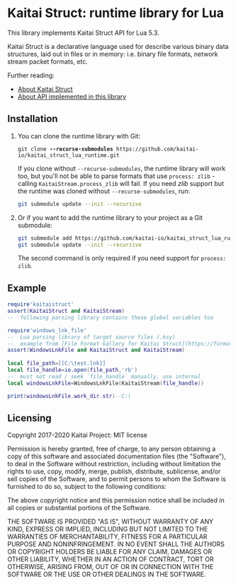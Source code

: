 # Kaitai Struct: runtime library for Lua

This library implements Kaitai Struct API for Lua 5.3.

Kaitai Struct is a declarative language used for describe various binary
data structures, laid out in files or in memory: i.e. binary file
formats, network stream packet formats, etc.

Further reading:

* [About Kaitai Struct](http://kaitai.io/)
* [About API implemented in this library](http://doc.kaitai.io/stream_api.html)

## Installation

1. You can clone the runtime library with Git:

   <pre><code>git clone <strong>--recurse-submodules</strong> https://github.com/kaitai-io/kaitai_struct_lua_runtime.git</code></pre>

   If you clone without `--recurse-submodules`, the runtime library will work too, but you'll not be able to parse formats that use `process: zlib` - calling `KaitaiStream.process_zlib` will fail. If you need _zlib_ support but the runtime was cloned without `--recurse-submodules`, run:

   ```bash
   git submodule update --init --recursive
   ```

2. Or if you want to add the runtime library to your project as a Git submodule:

   ```bash
   git submodule add https://github.com/kaitai-io/kaitai_struct_lua_runtime.git [<path>]
   git submodule update --init --recursive
   ```

   The second command is only required if you need support for `process: zlib`.

## Example

```LUA
require'kaitaistruct'
assert(KaitaiStruct and KaitaiStream)
--	following parsing library contains these global variables too

require'windows_lnk_file'
--	Lua parsing library of target source files (.ksy)
--	example from [File Format Gallery for Kaitai Struct](https://formats.kaitai.io/)
assert(WindowsLnkFile and KaitaiStruct and KaitaiStream)
	
local file_path=[[C:\test.lnk]]
local file_handle=io.open(file_path,'rb')
--	must not read / seek `file_handle` manually, use internal
local windowsLnkFile=WindowsLnkFile(KaitaiStream(file_handle))

print(windowsLnkFile.work_dir.str)--C:\
```



## Licensing

Copyright 2017-2020 Kaitai Project: MIT license

Permission is hereby granted, free of charge, to any person obtaining
a copy of this software and associated documentation files (the
"Software"), to deal in the Software without restriction, including
without limitation the rights to use, copy, modify, merge, publish,
distribute, sublicense, and/or sell copies of the Software, and to
permit persons to whom the Software is furnished to do so, subject to
the following conditions:

The above copyright notice and this permission notice shall be
included in all copies or substantial portions of the Software.

THE SOFTWARE IS PROVIDED "AS IS", WITHOUT WARRANTY OF ANY KIND,
EXPRESS OR IMPLIED, INCLUDING BUT NOT LIMITED TO THE WARRANTIES OF
MERCHANTABILITY, FITNESS FOR A PARTICULAR PURPOSE AND
NONINFRINGEMENT. IN NO EVENT SHALL THE AUTHORS OR COPYRIGHT HOLDERS BE
LIABLE FOR ANY CLAIM, DAMAGES OR OTHER LIABILITY, WHETHER IN AN ACTION
OF CONTRACT, TORT OR OTHERWISE, ARISING FROM, OUT OF OR IN CONNECTION
WITH THE SOFTWARE OR THE USE OR OTHER DEALINGS IN THE SOFTWARE.
